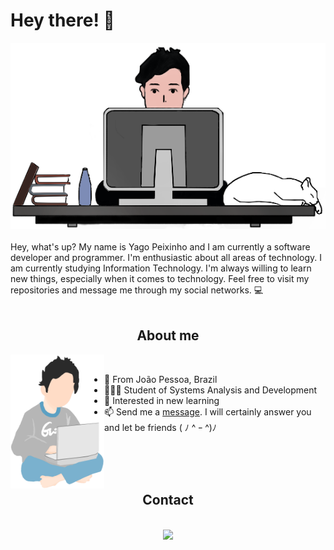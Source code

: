# Hey there! 🦈

<div align='center'><img src="github.png"></div>

<br>
<div="center">
Hey, what's up? My name is Yago Peixinho and I am currently a software developer and programmer. I'm enthusiastic about all areas of technology. I am currently studying Information Technology. I'm always willing to learn new things, especially when it comes to technology. Feel free to visit my repositories and message me through my social networks. 💻
<br>
<br>
 
<div>
 
<div align="center">
 
## About me
 
 </div>
 
 
<a href="#"><img align="left" width="150" height="#" src="yago.png"></a>
<br>
	

 - 📍 From João Pessoa, Brazil
 - 👨🏻‍💻 Student of Systems Analysis and Development
 - 📕 Interested in new learning
 - 📫 Send me a [message](https://linktr.ee/yagopeixinho). I will certainly answer you and let be friends ( ﾉ ^ ｰ ^)ﾉ
 
 
<br>
<br>
<br>
	
<div align="center">

## Contact
 </div>
  <br>
</div>

 
<div align="center">
<a href="https://linktr.ee/yagopeixinho"><img src="https://image.flaticon.com/icons/png/512/876/876207.png" width="6%"></a>    

</div>
<br>
 
 
 


